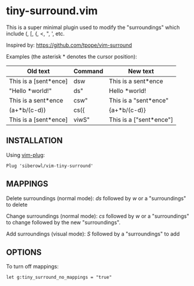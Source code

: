 # tiny-surround.vim

This is a super minimal plugin used to modify the "surroundings" which include (, \[, {, <, ", ', etc.

Inspired by: https://github.com/tpope/vim-surround

Examples (the asterisk * denotes the cursor position):

| Old text | Command | New text |
| --- | --- | --- |
|  This is a \[sent\*ence] | dsw | This is a sent\*ence |
|  "Hello \*world!"       | ds" | Hello \*world! |
|  This is a sent\*ence | csw" | This is a "sent\*ence" |
|  (a+\*b/(c-d))          | cs({ | {a+\*b/(c-d)} |
|  This is a \[sent\*ence] | viwS" | This is a \["sent\*ence"] |

## INSTALLATION

Using [vim-plug](https://github.com/junegunn/vim-plug):
```
Plug 'siberowl/vim-tiny-surround'
```

## MAPPINGS

Delete surroundings (normal mode): *ds* followed by *w* or a "surroundings" to delete

Change surroundings (normal mode): *cs* followed by *w* or a "surroundings" to change followed by the new "surroundings".

Add surroundings (visual mode): *S* followed by a "surroundings" to add

## OPTIONS

To turn off mappings:
```
let g:tiny_surround_no_mappings = "true"
```
